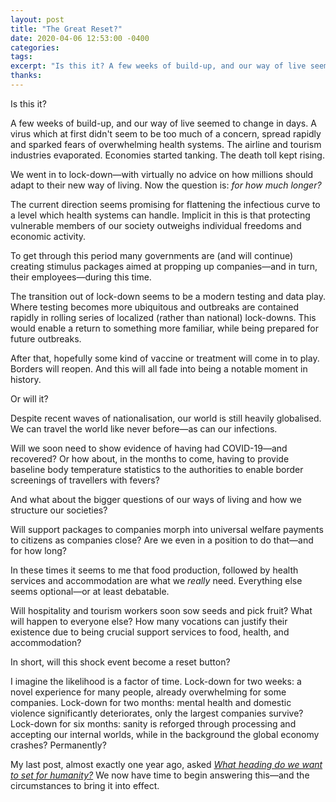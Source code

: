 ```yaml
---
layout: post
title: "The Great Reset?"
date: 2020-04-06 12:53:00 -0400
categories: 
tags: 
excerpt: "Is this it? A few weeks of build-up, and our way of live seemed to change in days."
thanks: 
---
```


Is this it?

A few weeks of build-up, and our way of live seemed to change in days. A virus which at first didn't seem to be too much of a concern, spread rapidly and sparked fears of overwhelming health systems. The airline and tourism industries evaporated. Economies started tanking. The death toll kept rising.

We went in to lock-down—with virtually no advice on how millions should adapt to their new way of living. Now the question is: *for how much longer?*

The current direction seems promising for flattening the infectious curve to a level which health systems can handle. Implicit in this is that protecting vulnerable members of our society outweighs individual freedoms and economic activity.

To get through this period many governments are (and will continue) creating stimulus packages aimed at propping up companies—and in turn, their employees—during this time. 

The transition out of lock-down seems to be a modern testing and data play. Where testing becomes more ubiquitous and outbreaks are contained rapidly in rolling series of localized  (rather than national) lock-downs. This would enable a return to something more familiar, while being prepared for future outbreaks.

After that, hopefully some kind of vaccine or treatment will come in to play. Borders will reopen. And this will all fade into being a notable moment in history.

Or will it?

Despite recent waves of nationalisation, our world is still heavily globalised. We can travel the world like never before—as can our infections.

Will we soon need to show evidence of having had COVID-19—and recovered? Or how about, in the months to come, having to provide baseline body temperature statistics to the authorities to enable border screenings of travellers with fevers?

And what about the bigger questions of our ways of living and how we structure our societies?

Will support packages to companies morph into universal welfare payments to citizens as companies close? Are we even in a position to do that—and for how long?

In these times it seems to me that food production, followed by health services and accommodation are what we *really* need. Everything else seems optional—or at least debatable.

Will hospitality and tourism workers soon sow seeds and pick fruit? What will happen to everyone else? How many vocations can justify their existence due to being crucial support services to food, health, and accommodation?

In short, will this shock event become a reset button? 

I imagine the likelihood is a factor of time. Lock-down for two weeks: a novel experience for many people, already overwhelming for some companies. Lock-down for two months: mental health and domestic violence significantly deteriorates, only the largest companies survive? Lock-down for six months: sanity is reforged through processing and accepting our internal worlds, while in the background the global economy crashes? Permanently?

My last post, almost exactly one year ago, asked [*What heading do we want to set for humanity?*](/blog/the-heading-nobody-set) We now have time to begin answering this—and the circumstances to bring it into effect.
